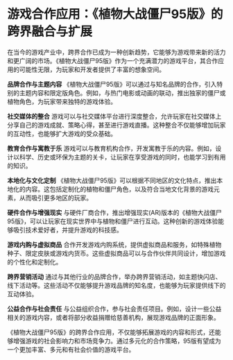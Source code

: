 # 游戏合作应用：《植物大战僵尸95版》的跨界融合与扩展

在当今的游戏产业中，跨界合作已成为一种创新趋势，它能够为游戏带来新的活力和更广阔的市场。《植物大战僵尸95版》作为一个充满潜力的游戏平台，其合作应用的可能性无限，为玩家和开发者提供了丰富的想象空间。

**品牌合作与主题内容**
《植物大战僵尸95版》可以通过与知名品牌的合作，引入特别的主题内容和限定版角色。例如，与热门电影或动画的联动，推出独家的僵尸或植物角色，为玩家带来独特的游戏体验。

**社交媒体的整合**
游戏可以与社交媒体平台进行深度整合，允许玩家在社交媒体上分享自己的游戏成就、策略心得，甚至进行游戏直播。这种整合不仅能够增加玩家的互动性，也能够扩大游戏的受众基础。

**教育合作与寓教于乐**
游戏可以与教育机构合作，开发寓教于乐的内容。例如，设计以科学、历史或环保为主题的关卡，让玩家在享受游戏的同时，也能学习到有用的知识。

**本地化与文化定制**
《植物大战僵尸95版》可以根据不同地区的文化特点，推出本地化的内容。这包括定制化的植物和僵尸角色，以及符合当地文化背景的游戏元素，从而吸引更多地区的玩家。

**硬件合作与增强现实**
与硬件厂商合作，推出增强现实(AR)版本的《植物大战僵尸95版》，可以让玩家在现实世界中与植物和僵尸进行互动。这种创新的游戏体验能够吸引技术爱好者，并提升游戏的科技感。

**游戏内购与虚拟商品**
合作开发游戏内购系统，提供虚拟商品和服务，如特殊植物种子、限定皮肤或游戏内货币。这些虚拟商品可以与合作伙伴共同设计，增加游戏的个性化和定制化。

**跨界营销活动**
通过与其他行业的品牌合作，举办跨界营销活动，如主题快闪店、线下活动等。这些活动不仅能够提升游戏品牌的知名度，也能够为玩家提供线下的互动体验。

**公益合作与社会责任**
与公益组织合作，参与社会责任项目。例如，设计一些公益相关的游戏内容，或者将部分收益捐赠给慈善机构，展现游戏品牌的正面形象。

《植物大战僵尸95版》的跨界合作应用，不仅能够拓展游戏的内容和形式，还能够增强游戏的社会影响力和市场竞争力。通过多元化的合作策略，95版有望成为一个更加丰富、多元和有社会价值的游戏平台。